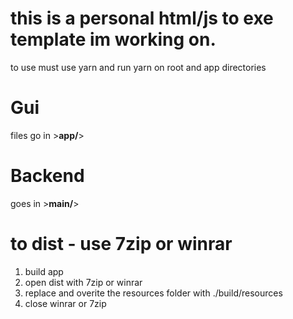 # this is a personal html/js to exe template im working on.
 to use must use yarn and run yarn on root and app directories
# Gui 
files go in >__app/__>
# Backend
goes in >__main/__>

# to dist - use 7zip or winrar
1. build app
2. open dist with 7zip or winrar
3. replace and overite the resources folder with ./build/resources
4. close winrar or 7zip
